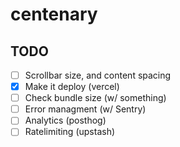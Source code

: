 # centenary

## TODO

- [ ] Scrollbar size, and content spacing
- [x] Make it deploy (vercel)
- [ ] Check bundle size (w/ something)
- [ ] Error managment (w/ Sentry)
- [ ] Analytics (posthog)
- [ ] Ratelimiting (upstash)
